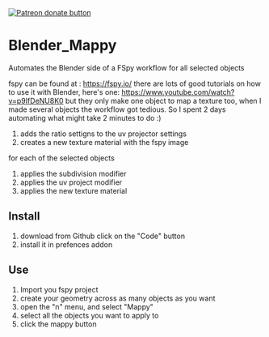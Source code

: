 <span class="badge-patreon">
<a href="https://www.patreon.com/anthonyaragues" title="Donate to this project using Patreon"><img src="https://img.shields.io/badge/patreon-donate-yellow.svg" alt="Patreon donate button" /></a>
</span>

# Blender_Mappy

Automates the Blender side of a FSpy workflow for all selected objects

fspy can be found at : https://fspy.io/
there are lots of good tutorials on how to use it with Blender, here's one: https://www.youtube.com/watch?v=p9IfDeNU8K0
but they only make one object to map a texture too, when I made several objects the workflow got tedious. So I spent 2 days automating what might take 2 minutes to do :)

1. adds the ratio settigns to the uv projector settings
2. creates a new texture material with the fspy image

for each of the selected objects
1. applies the subdivision modifier
2. applies the uv project modifier
3. applies the new texture material

## Install

1. download from Github click on the "Code" button
2. install it in prefences addon

## Use

1. Import you fspy project
2. create your geometry across as many objects as you want
3. open the "n" menu, and select "Mappy"
4. select all the objects you want to apply to
5. click the mappy button
